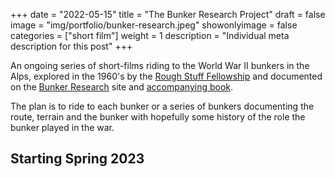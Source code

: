 +++
date = "2022-05-15"
title = "The Bunker Research Project"
draft = false
image = "img/portfolio/bunker-research.jpeg"
showonlyimage = false
categories = ["short film"]
weight = 1
description = "Individual meta description for this post"
+++

An ongoing series of short-films riding to the World War II bunkers in the Alps, explored in the 1960's by the [Rough Stuff Fellowship](https://www.rsf.org.uk/about-us/history-and-beginnings.html) and documented on the [Bunker Research](https://bunkerresearch.com/) site and [accompanying book](https://www.amazon.co.uk/Bunker-Research-history-modernism-mountains/dp/0995488649).
<!--more-->

The plan is to ride to each bunker or a series of bunkers documenting the route, terrain and the bunker with hopefully some history of the role the bunker played in the war.

## Starting Spring 2023
